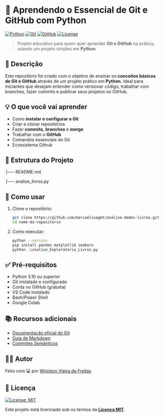 # 🐍 Aprendendo o Essencial de Git e GitHub com Python

[![Python](https://img.shields.io/badge/Python-3.10+-blue?logo=python)](https://www.python.org/)
[![Git](https://img.shields.io/badge/Git-2.0+-orange?logo=git)](https://git-scm.com/)
[![GitHub](https://img.shields.io/badge/GitHub-Aulas-e-Prática-black?logo=github)](https://github.com/mariaelisagmt/analise-dados-livros)
[![License](https://img.shields.io/badge/license-MIT-green.svg)](LICENSE)

> Projeto educativo para quem quer aprender **Git e GitHub** na prática, usando um projeto simples em **Python**.



## 📘 Descrição

Este repositório foi criado com o objetivo de ensinar os **conceitos básicos de Git e GitHub** através de um projeto prático em **Python**. Ideal para iniciantes que desejam entender como versionar código, trabalhar com branches, fazer commits e publicar seus projetos no GitHub.


## 💡 O que você vai aprender

- Como **instalar e configurar o Git**
- Criar e clonar repositórios
- Fazer **commits**, **branches** e **merge**
- Trabalhar com o **GitHub**
- Comandos essenciais do Git
- Ecossistema Github



## 📁 Estrutura do Projeto

├── README.md

├── analise_livros.py


## 🚀 Como usar

1. Clone o repositório:
   ```bash
   git clone https://github.com/mariaelisagmt/analise-dados-livros.git
   cd nome-do-repositorio

2. Como executar:
     ```bash
    python --version
    pip install pandas matplotlib seaborn
    python .\analise_Exploratoria_Livros.py


## ✅ Pré-requisitos
- Python 3.10 ou superior
- Git instalado e configurado
- Conta no GitHub (gratuita)
- VS Code instalado
- Bash/Power Shell
- Google Colab

## 📚 Recursos adicionais
- [Documentação oficial do Git](https://git-scm.com/doc)
- [Guia de Markdown](https://www.markdownguide.org/basic-syntax/)
- [Commites Semânticos](https://github.com/iuricode/padroes-de-commits)

## 🧑‍💻 Autor

Feito com 💻 por [Winiston Vieira de Freitas](https://github.com/winistonvf)




## 📄 Licença

[![License: MIT](https://img.shields.io/badge/License-MIT-green.svg)](LICENSE)

Este projeto está licenciado sob os termos da **[Licença MIT](LICENSE)**.